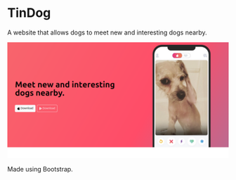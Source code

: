# TinDog
A website that allows dogs to meet new and interesting dogs nearby.

![alt text](./images/screenshot.png)

Made using Bootstrap.